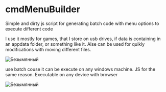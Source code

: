 # cmdMenuBuilder
Simple and dirty js script for generating batch code with menu options to execute different code

I use it mostly for games, that I store on usb drives, if data is containing in an appdata folder, or something like it.
Alse can be used for quikly modifications with moving different files.

![Безымянный](https://user-images.githubusercontent.com/60285472/225634625-5f5ecfc3-15a0-4d80-8978-28a830005835.png)

use batch couse it can be execute on any windows machine.
JS for the same reason. Executable on any device with browser

![Безымянный](https://user-images.githubusercontent.com/60285472/225635252-26850b91-ed8f-4691-a8ce-144d24bf50b8.png)
